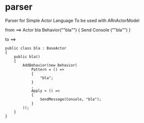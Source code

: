 # parser
Parser for Simple Actor Language
To be used with ARnActorModel

from ==>
                Actor bla
                    Behavior(""bla"")
                    {
                        Send Console (""bla"")
                    }
                
                 
                 
to ==>

    public class bla : BaseActor
    {
        public bla()
        {
            AddBehavior(new Behavior(
                Pattern = () =>
                {
                    "bla";
                }
                ,
                Apply = () =>
                {
                    SendMessage(Console, "bla");
                }
            ));
        }
    }
